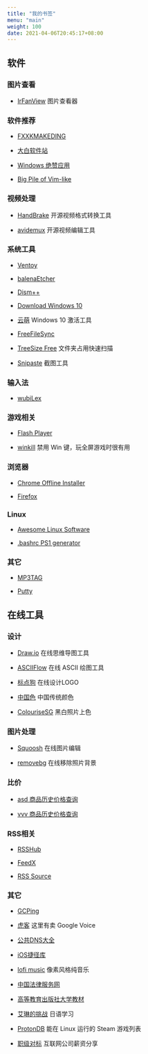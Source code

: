 ```yaml
---
title: "我的书签"
menu: "main"
weight: 100
date: 2021-04-06T20:45:17+08:00
---
```


## 软件

### 图片查看

- [IrFanView](https://www.irfanview.com/) 图片查看器

### 软件推荐

- [FXXKMAKEDING](https://www.fxxkmakeding.xyz/)

- [大白软件站](https://win.o--o.win/)

- [Windows 绝赞应用](https://amazing-apps.gitbook.io/windows-apps-that-amaze-us/zh-cn)

- [Big Pile of Vim-like](https://vim.reversed.top/)

### 视频处理

- [HandBrake](https://handbrake.fr/downloads.php) 开源视频格式转换工具

- [avidemux](http://avidemux.sourceforge.net/) 开源视频编辑工具

### 系统工具

- [Ventoy](https://www.ventoy.net/en/index.html)

- [balenaEtcher](https://www.balena.io/etcher/)

- [Dism++](https://www.chuyu.me/zh-Hans/index.html)

- [Download Windows 10](https://www.microsoft.com/en-us/software-download/windows10)

- [云萌](https://cmwtat.cloudmoe.com/cn.html) Windows 10 激活工具

- [FreeFileSync](https://www.freefilesync.org/)

- [TreeSize Free](https://www.jam-software.com/treesize_free) 文件夹占用快速扫描

- [Snipaste](https://www.snipaste.com/) 截图工具

### 输入法

- [wubiLex](http://wubi.aardio.com/)

### 游戏相关

- [Flash Player](https://www.adobe.com/support/flashplayer/debug_downloads.html)

- [winkill](https://casey.io/winkill/) 禁用 Win 键，玩全屏游戏时很有用

### 浏览器

- [Chrome Offline Installer](https://www.google.com/intl/en/chrome/browser/desktop/index.html?standalone=1)

- [Firefox](https://ftp.mozilla.org/pub/firefox/releases/latest/README.txt)

### Linux

- [Awesome Linux Software](https://voluong.gitbooks.io/awesome-linux-software/content/)

- [.bashrc PS1 generator](http://bashrcgenerator.com/)

### 其它

- [MP3TAG](https://www.mp3tag.de/en/)

- [Putty](https://www.chiark.greenend.org.uk/~sgtatham/putty/)

## 在线工具

### 设计

- [Draw.io](https://app.diagrams.net/) 在线思维导图工具

- [ASCIIFlow](http://asciiflow.com/) 在线 ASCII 绘图工具

- [标点狗](https://www.logoko.com.cn/) 在线设计LOGO

- [中国色](http://zhongguose.com/) 中国传统颜色

- [ColouriseSG](https://colourise.sg/) 黑白照片上色

### 图片处理

- [Squoosh](https://squoosh.app/) 在线图片编辑

- [removebg](https://www.remove.bg/) 在线移除照片背景

### 比价

- [asd 商品历史价格查询](http://asd-price.com/)

- [vvv 商品历史价格查询](http://www.hisprice.cn/)

### RSS相关

- [RSSHub](https://docs.rsshub.app)

- [FeedX](https://feedx.net/)

- [RSS Source](https://rss-source.com/)

### 其它

- [GCPing](https://gcping.com/)

- [虎客](https://www.hoocs.com/) 这里有卖 Google Voice

- [公共DNS大全](https://dns.iui.im/)

- [iOS捷径库](https://shortcuts.sspai.com/)

- [lofi music](https://lofi.cafe/) 像素风格纯音乐

- [中国法律服务网](https://ai.12348.gov.cn/pc/)

- [高等教育出版社大学教材](https://ebook.hep.com.cn/ebooks/h5/index.html#/)

- [艾琳的挑战](https://www.erin.jpf.go.jp/) 日语学习

- [ProtonDB](https://www.protondb.com/) 能在 Linux 运行的 Steam 游戏列表

- [职级对标](https://duibiao.info/) 互联网公司薪资分享
